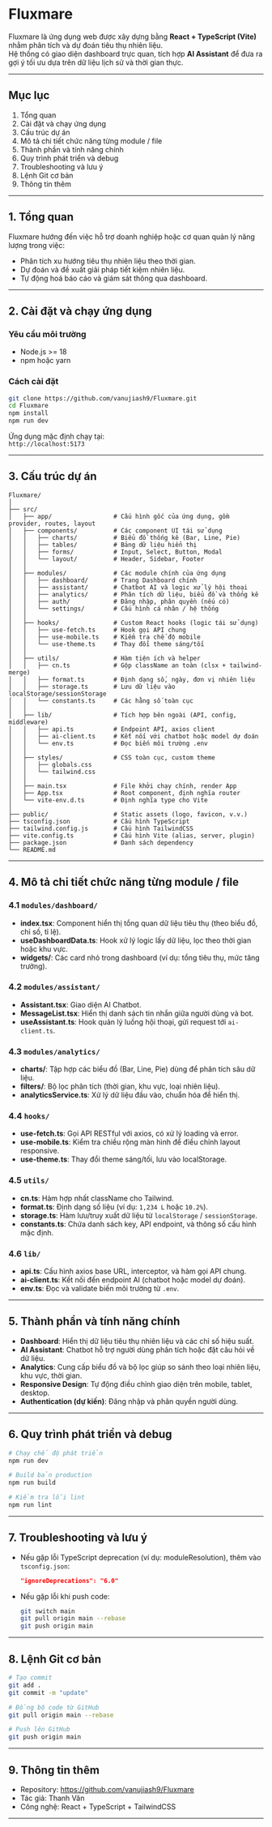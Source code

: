 # Fluxmare

Fluxmare là ứng dụng web được xây dựng bằng **React + TypeScript (Vite)** nhằm phân tích và dự đoán tiêu thụ nhiên liệu.  
Hệ thống có giao diện dashboard trực quan, tích hợp **AI Assistant** để đưa ra gợi ý tối ưu dựa trên dữ liệu lịch sử và thời gian thực.

---

## Mục lục
1. Tổng quan  
2. Cài đặt và chạy ứng dụng  
3. Cấu trúc dự án  
4. Mô tả chi tiết chức năng từng module / file  
5. Thành phần và tính năng chính  
6. Quy trình phát triển và debug  
7. Troubleshooting và lưu ý  
8. Lệnh Git cơ bản  
9. Thông tin thêm  

---

## 1. Tổng quan

Fluxmare hướng đến việc hỗ trợ doanh nghiệp hoặc cơ quan quản lý năng lượng trong việc:

- Phân tích xu hướng tiêu thụ nhiên liệu theo thời gian.  
- Dự đoán và đề xuất giải pháp tiết kiệm nhiên liệu.  
- Tự động hoá báo cáo và giám sát thông qua dashboard.  

---

## 2. Cài đặt và chạy ứng dụng

### Yêu cầu môi trường
- Node.js >= 18  
- npm hoặc yarn  

### Cách cài đặt
```bash
git clone https://github.com/vanujiash9/Fluxmare.git
cd Fluxmare
npm install
npm run dev
```

Ứng dụng mặc định chạy tại:  
`http://localhost:5173`

---

## 3. Cấu trúc dự án

```
Fluxmare/
│
├── src/
│   ├── app/                 # Cấu hình gốc của ứng dụng, gồm provider, routes, layout
│   ├── components/          # Các component UI tái sử dụng
│   │   ├── charts/          # Biểu đồ thống kê (Bar, Line, Pie)
│   │   ├── tables/          # Bảng dữ liệu hiển thị
│   │   ├── forms/           # Input, Select, Button, Modal
│   │   └── layout/          # Header, Sidebar, Footer
│   │
│   ├── modules/             # Các module chính của ứng dụng
│   │   ├── dashboard/       # Trang Dashboard chính
│   │   ├── assistant/       # Chatbot AI và logic xử lý hội thoại
│   │   ├── analytics/       # Phân tích dữ liệu, biểu đồ và thống kê
│   │   ├── auth/            # Đăng nhập, phân quyền (nếu có)
│   │   └── settings/        # Cấu hình cá nhân / hệ thống
│   │
│   ├── hooks/               # Custom React hooks (logic tái sử dụng)
│   │   ├── use-fetch.ts     # Hook gọi API chung
│   │   ├── use-mobile.ts    # Kiểm tra chế độ mobile
│   │   └── use-theme.ts     # Thay đổi theme sáng/tối
│   │
│   ├── utils/               # Hàm tiện ích và helper
│   │   ├── cn.ts            # Gộp className an toàn (clsx + tailwind-merge)
│   │   ├── format.ts        # Định dạng số, ngày, đơn vị nhiên liệu
│   │   ├── storage.ts       # Lưu dữ liệu vào localStorage/sessionStorage
│   │   └── constants.ts     # Các hằng số toàn cục
│   │
│   ├── lib/                 # Tích hợp bên ngoài (API, config, middleware)
│   │   ├── api.ts           # Endpoint API, axios client
│   │   ├── ai-client.ts     # Kết nối với chatbot hoặc model dự đoán
│   │   └── env.ts           # Đọc biến môi trường .env
│   │
│   ├── styles/              # CSS toàn cục, custom theme
│   │   ├── globals.css
│   │   └── tailwind.css
│   │
│   ├── main.tsx             # File khởi chạy chính, render App
│   ├── App.tsx              # Root component, định nghĩa router
│   └── vite-env.d.ts        # Định nghĩa type cho Vite
│
├── public/                  # Static assets (logo, favicon, v.v.)
├── tsconfig.json            # Cấu hình TypeScript
├── tailwind.config.js       # Cấu hình TailwindCSS
├── vite.config.ts           # Cấu hình Vite (alias, server, plugin)
├── package.json             # Danh sách dependency
└── README.md
```

---

## 4. Mô tả chi tiết chức năng từng module / file

### 4.1 `modules/dashboard/`
- **index.tsx**: Component hiển thị tổng quan dữ liệu tiêu thụ (theo biểu đồ, chỉ số, tỉ lệ).  
- **useDashboardData.ts**: Hook xử lý logic lấy dữ liệu, lọc theo thời gian hoặc khu vực.  
- **widgets/**: Các card nhỏ trong dashboard (ví dụ: tổng tiêu thụ, mức tăng trưởng).  

### 4.2 `modules/assistant/`
- **Assistant.tsx**: Giao diện AI Chatbot.  
- **MessageList.tsx**: Hiển thị danh sách tin nhắn giữa người dùng và bot.  
- **useAssistant.ts**: Hook quản lý luồng hội thoại, gửi request tới `ai-client.ts`.  

### 4.3 `modules/analytics/`
- **charts/**: Tập hợp các biểu đồ (Bar, Line, Pie) dùng để phân tích sâu dữ liệu.  
- **filters/**: Bộ lọc phân tích (thời gian, khu vực, loại nhiên liệu).  
- **analyticsService.ts**: Xử lý dữ liệu đầu vào, chuẩn hóa để hiển thị.  

### 4.4 `hooks/`
- **use-fetch.ts**: Gọi API RESTful với axios, có xử lý loading và error.  
- **use-mobile.ts**: Kiểm tra chiều rộng màn hình để điều chỉnh layout responsive.  
- **use-theme.ts**: Thay đổi theme sáng/tối, lưu vào localStorage.  

### 4.5 `utils/`
- **cn.ts**: Hàm hợp nhất className cho Tailwind.  
- **format.ts**: Định dạng số liệu (ví dụ: `1,234 L` hoặc `10.2%`).  
- **storage.ts**: Hàm lưu/truy xuất dữ liệu từ `localStorage` / `sessionStorage`.  
- **constants.ts**: Chứa danh sách key, API endpoint, và thông số cấu hình mặc định.  

### 4.6 `lib/`
- **api.ts**: Cấu hình axios base URL, interceptor, và hàm gọi API chung.  
- **ai-client.ts**: Kết nối đến endpoint AI (chatbot hoặc model dự đoán).  
- **env.ts**: Đọc và validate biến môi trường từ `.env`.  

---

## 5. Thành phần và tính năng chính

- **Dashboard**: Hiển thị dữ liệu tiêu thụ nhiên liệu và các chỉ số hiệu suất.  
- **AI Assistant**: Chatbot hỗ trợ người dùng phân tích hoặc đặt câu hỏi về dữ liệu.  
- **Analytics**: Cung cấp biểu đồ và bộ lọc giúp so sánh theo loại nhiên liệu, khu vực, thời gian.  
- **Responsive Design**: Tự động điều chỉnh giao diện trên mobile, tablet, desktop.  
- **Authentication (dự kiến)**: Đăng nhập và phân quyền người dùng.  

---

## 6. Quy trình phát triển và debug

```bash
# Chạy chế độ phát triển
npm run dev

# Build bản production
npm run build

# Kiểm tra lỗi lint
npm run lint
```

---

## 7. Troubleshooting và lưu ý

- Nếu gặp lỗi TypeScript deprecation (ví dụ: moduleResolution), thêm vào `tsconfig.json`:
  ```json
  "ignoreDeprecations": "6.0"
  ```
- Nếu gặp lỗi khi push code:
  ```bash
  git switch main
  git pull origin main --rebase
  git push origin main
  ```

---

## 8. Lệnh Git cơ bản

```bash
# Tạo commit
git add .
git commit -m "update"

# Đồng bộ code từ GitHub
git pull origin main --rebase

# Push lên GitHub
git push origin main
```

---

## 9. Thông tin thêm

- Repository: https://github.com/vanujiash9/Fluxmare  
- Tác giả: Thanh Vân  
- Công nghệ: React + TypeScript + TailwindCSS  

---

